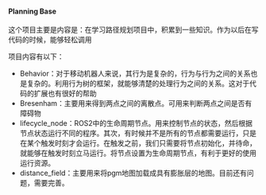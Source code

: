 #### Planning Base

这个项目主要是内容是：在学习路径规划项目中，积累到一些知识。作为以后在写代码的时候，能够轻松调用

项目内容有以下：

- Behavior：对于移动机器人来说，其行为是复杂的，行为与行为之间的关系也是复杂的。利用行为树的框架，就能够清楚的处理行为之间的关系。这对于代码的扩展也有很好的帮助
- Bresenham：主要用来得到两点之间的离散点。可用来判断两点之间是否有障碍物
- lifecycle_node：ROS2中的生命周期节点。用来控制节点的状态，然后根据节点状态运行不同的程序。其次，有时候并不是所有的节点都需要运行，只是在某个触发时刻才会运行。在触发之前，我们只需要将节点初始化，并待命，就能够在触发时刻立马运行。将节点设置为生命周期节点，有利于更好的使用运行资源。
- distance_field：主要用来将pgm地图加载成具有膨胀层的地图。目前还有问题，需要完善。

